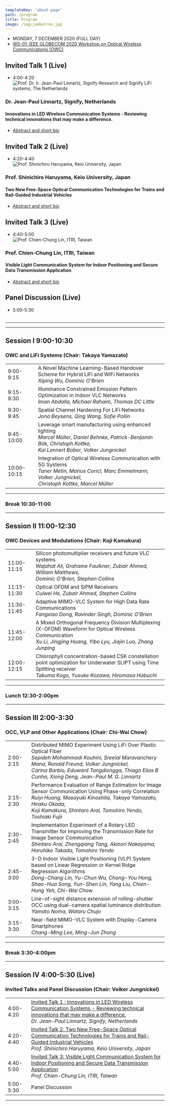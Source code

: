 ```yaml
---
templateKey: 'about-page'
path: /program
title: Program
image: /img/jumbotron.jpg
---
```

- MONDAY, 7 DECEMBER 2020 (FULL DAY)
- [WS-01: IEEE GLOBECOM 2020 Workshop on Optical Wireless Communications (OWC)](https://globecom2020.ieee-globecom.org/workshop/ws-01-workshop-optical-wireless-communications-owc)

## Invited Talk 1 (Live)
- 4:00-4:20<br>
![Prof. Dr. Ir. Jean-Paul Linnartz, Signify Research and Signify LiFi systems, The Netherlands](/owc-2020/img/JPL-in-oostenrijk.jpg)
### Dr. Jean-Paul Linnartz, Signify, Netherlands
#### Innovations in LED Wireless Communication Systems - Reviewing technical innovations that may make a difference.
- [Abstract and short bio](http://yamazato.ilas.nagoya-u.ac.jp/owc-2020/blog/2020-1110-Invited-Talk-1-Prof-Dr-Ir-Jean-Paul-Linnartz/)

## Invited Talk 2 (Live)
- 4:20-4:40<br>
![Prof. Shinichiro Haruyama, Keio University, Japan](/owc-2020/img/haruyama_portrait3.jpg)
### Prof. Shinichiro Haruyama, Keio University, Japan
#### Two New Free-Space Optical Communication Technologies for Trains and Rail-Guided Industrial Vehicles
- [Abstract and short bio](http://yamazato.ilas.nagoya-u.ac.jp/owc-2020/blog/2020-1110-Invited-Talk-2-Prof-Shinichiro-Haruyama-Keio-University-Japan/)

## Invited Talk 3 (Live)
- 4:40-5:00<br>
![Prof. Chien-Chung Lin, ITRI, Taiwan](/owc-2020/img/cclin-pic-ieee.jpg)
### Prof. Chien-Chung Lin, ITRI, Taiwan
#### Visible Light Communication System for Indoor Positioning and Secure Data Transmission Application
- [Abstract and short bio](http://yamazato.ilas.nagoya-u.ac.jp/owc-2020/blog/2020-1110-Invited-Talk-3-Prof-Chien-Chung-Lin-ITRI-Taiwan/)

## Panel Discussion (Live)
- 5:00-5:30<br><br>

-------------
-------------
## Session I 9:00-10:30
### OWC and LiFi Systems (Chair: Takaya Yamazato)
| | | 
|---|-----------|
|9:00-9:15 | A Novel Machine Learning-Based Handover Scheme for Hybrid LiFi and WiFi Networks<br>*Xiping Wu, Dominic O'Brien*|
|9:15-9:30|Illuminance Constrained Emission Pattern Optimization in Indoor VLC Networks<br>*Iman Abdalla, Michael Rahaim, Thomas DC Little*|
|9:30-9:45|Spatial Channel Hardening For LiFi Networks<br>*Jona Beysens, Qing Wang, Sofie Pollin*|
|9:45-10:00|Leverage smart manufacturing using enhanced lighting<br>*Marcel Müller, Daniel Behnke, Patrick-Benjamin Bök, Christoph Kottke, <br>Kai Lennert Bober, Volker Jungnickel*|
|10:00-10:15|Integration of Optical Wireless Communication with 5G Systems<br>*Taner Metin, Marius Corici, Marc Emmelmann, Volker Jungnickel, <br>Christoph Kottke, Marcel Müller*|
------------

### Break 10:30-11:00

------------

## Session II 11:00-12:30
### OWC Devices and Modulations (Chair: Koji Kamakura)

|  |  |
|---|----------|
|11:00-11:15|Silicon photomultiplier receivers and future VLC systems<br>*Wajahat Ali, Grahame Faulkner, Zubair Ahmed, William Matthews,<br>Dominic O'Brien, Stephen Collins*|
|11:15-11:30|Optical OFDM and SiPM Receivers<br>*Cuiwei He, Zubair Ahmed, Stephen Collins*|
|11:30-11:45|Adaptive MIMO-VLC System for High Data Rate Communications<br>*Fangxiao Dong, Ravinder Singh, Dominic O'Brien*|
|11:45-12:00|A Mixed Orthogonal Frequency Division Multiplexing (X-OFDM) Waveform for Optical Wireless Communication<br>*Xu Li, Jingjing Huang, Yibo Lyu, Jiajin Luo, Zhang Junping*|
|12:00-12:15|Chlorophyll concentration-based CSK constellation point optimization for Underwater SLIPT using Time Splitting receiver<br>*Takuma Kogo, Yusuke Kozawa, Hiromasa Habuchi*|
----------------

### Lunch 12:30-2:00pm

----------------

## Session III 2:00-3:30
### OCC, VLP and Other Applications (Chair: Chi-Wai Chow)

|  |  |
|--|--|
|2:00-2:15|Distributed MIMO Experiment Using LiFi Over Plastic Optical Fiber<br>*Sepideh Mohammadi Kouhini, Sreelal Maravanchery Mana, Ronald Freund, Volker Jungnickel,<br>Carina Barbio, Eduward Tangdiongga, Thiago Elias B Cunha, Xiong Deng, Jean-Paul M. G. Linnartz*|
|2:15-2:30|Performance Evaluation of Range Estimation for Image Sensor Communication Using Phase-only Correlation<br>*Ruiyi Huang, Masayuki Kinoshita, Takaya Yamazato, Hiraku Okada,<br>Koji Kamakura, Shintaro Arai, Tomohiro Yendo, Toshiaki Fujii*|
|2:30-2:45|Implementation Experiment of a Rotary LED Transmitter for Improving the Transmission Rate for Image Sensor Communication<br>*Shintaro Arai, Zhengqiang Tang, Akinori Nakayama, Haruhiko Takada, Tomohiro Yendo*|
|2:45-3:00|3-D Indoor Visible Light Positioning (VLP) System based on Linear Regression or Kernel Ridge Regression Algorithms<br>*Dong-Chang Lin, Yu-Chun Wu, Chong-You Hong, Shao-Hua Song, Yun-Shen Lin, Yang Liu, Chien-Hung Yeh, Chi-Wai Chow*|
|3:00-3:15|Line-of-sight distance extension of rolling-shutter OCC using dual-camera spatial luminance distribution<br>*Yamato Noma, Wataru Chujo*|
|3:15-3:30|Near-field MIMO-VLC System with Display-Camera Smartphones<br>*Chang-Ming Lee, Ming-Jun Zhong*|
---------------

### Break 3:30-4:00pm

---------------

## Session IV 4:00-5:30 (Live)
### Invited Talks and Panel Discussion (Chair: Volker Jungnickel)

|  |  |
|--|--|
|4:00-4:20|[Invited Talk 1 : Innovations in LED Wireless Communication Systems - Reviewing technical innovations that may make a difference.](http://yamazato.ilas.nagoya-u.ac.jp/owc-2020/blog/2020-1110-Invited-Talk-1-Prof-Dr-Ir-Jean-Paul-Linnartz/)<br>*Dr. Jean-Paul Linnartz, Signify, Netherlands*|
|4:20-4:40|[Invited Talk 2: Two New Free-Space Optical Communication Technologies for Trains and Rail-Guided Industrial Vehicles](http://yamazato.ilas.nagoya-u.ac.jp/owc-2020/blog/2020-1110-Invited-Talk-2-Prof-Shinichiro-Haruyama-Keio-University-Japan/)<br>*Prof. Shinichiro Haruyama, Keio University, Japan*|
|4:40-5:00|[Invited Talk 3: Visible Light Communication System for Indoor Positioning and Secure Data Transmission Application](http://yamazato.ilas.nagoya-u.ac.jp/owc-2020/blog/2020-1110-Invited-Talk-3-Prof-Chien-Chung-Lin-ITRI-Taiwan/)<br>*Prof. Chien-Chung Lin, ITRI, Taiwan*|
|5:00-5:30|Panel Discussion|
------------------------